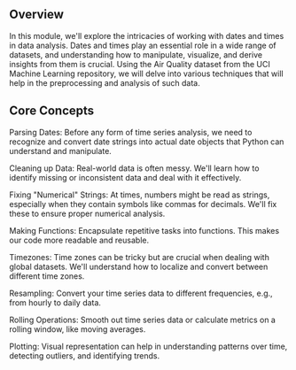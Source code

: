 ## Overview


In this module, we'll explore the intricacies of working with dates and times in data analysis. Dates and times play an essential role in a wide range of datasets, and understanding how to manipulate, visualize, and derive insights from them is crucial. Using the Air Quality dataset from the UCI Machine Learning repository, we will delve into various techniques that will help in the preprocessing and analysis of such data.

## Core Concepts

Parsing Dates: Before any form of time series analysis, we need to recognize and convert date strings into actual date objects that Python can understand and manipulate.

Cleaning up Data: Real-world data is often messy. We'll learn how to identify missing or inconsistent data and deal with it effectively.

Fixing "Numerical" Strings: At times, numbers might be read as strings, especially when they contain symbols like commas for decimals. We'll fix these to ensure proper numerical analysis.

Making Functions: Encapsulate repetitive tasks into functions. This makes our code more readable and reusable.

Timezones: Time zones can be tricky but are crucial when dealing with global datasets. We'll understand how to localize and convert between different time zones.

Resampling: Convert your time series data to different frequencies, e.g., from hourly to daily data.

Rolling Operations: Smooth out time series data or calculate metrics on a rolling window, like moving averages.

Plotting: Visual representation can help in understanding patterns over time, detecting outliers, and identifying trends.